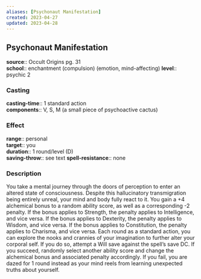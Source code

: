 ```yaml
---
aliases: [Psychonaut Manifestation]
created: 2023-04-27
updated: 2023-04-28
---
```


## Psychonaut Manifestation

**source**:: Occult Origins pg. 31  
**school**:: enchantment (compulsion) (emotion, mind-affecting)
**level**:: psychic 2

### Casting

**casting-time**:: 1 standard action  
**components**:: V, S, M (a small piece of psychoactive cactus)

### Effect

**range**:: personal  
**target**:: you  
**duration**:: 1 round/level (D)  
**saving-throw**:: see text
**spell-resistance**:: none

### Description

You take a mental journey through the doors of perception to enter an altered state of consciousness. Despite this hallucinatory transmigration being entirely unreal, your mind and body fully react to it. You gain a +4 alchemical bonus to a random ability score, as well as a corresponding -2 penalty. If the bonus applies to Strength, the penalty applies to Intelligence, and vice versa. If the bonus applies to Dexterity, the penalty applies to Wisdom, and vice versa. If the bonus applies to Constitution, the penalty applies to Charisma, and vice versa. Each round as a standard action, you can explore the nooks and crannies of your imagination to further alter your corporal self. If you do so, attempt a Will save against the spell’s save DC. If you succeed, randomly select another ability score and change the alchemical bonus and associated penalty accordingly. If you fail, you are dazed for 1 round instead as your mind reels from learning unexpected truths about yourself.
